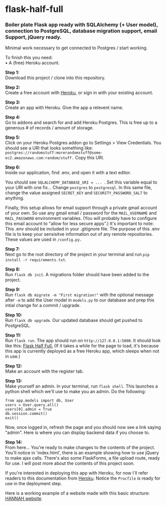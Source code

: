 # flask-half-full
<h3>Boiler plate Flask app ready with SQLAlchemy (+ User model), connection to PostgreSQL, database migration support, email Support, jQuery ready.</h3>
<p>Minimal work necessary to get connected to Postgres / start working.</p>

<p>To finish this you need: <br>
• A (free) Heroku account.</p>

<b>Step 1:</b><br>
Download this project / clone into this repository.

<b>Step 2:</b><br>
Create a free account with <a href="https://www.heroku.com/">Heroku</a>, or sign in with your existing account.

<b>Step 3:</b><br>
Create an app with Heroku. Give the app a relevent name.

<b>Step 4:</b><br>
Go to addons and search for and add Heroku Postgres. This is free up to a generous # of records / amount of storage.

<b>Step 5:</b><br>
Click on your Heroku Postgres addon go to Settings > View Credentials. You should see a URI that looks something like:
```postgres://randomstuff:morerandomstuff@some-ec2.amazonaws.com:random/stuff.```
Copy this URI.

<b>Step 6:</b><br>
Inside our application, find .env, and open it with a text editor.

You should see ```SQLALCHEMY_DATABASE_URI = ... ```. Set this variable equal to your URI with one fix... Change ```postgres``` to ```postgresql```.
In this same file, change the value assigned ```SECRET_KEY``` and ```SECURITY_PASSWORD_SALT``` to anything. 

Finally, this setup allows for email support through a private gmail account of your own. So use any gmail email / password for the ```MAIL_USERNAME``` and ```MAIL_PASSWORD``` environment variables. (You will probably have to configure this email account to "allow for less secure apps".)
It's important to note: This .env should be included in your .gitignore file. The purpose of this .env file is to keep your 
sensisitve information out of any remote repositories. These values are used in ```/config.py.```

<b>Step 7:</b><br>
Next go to the root directory of the project in your terminal and run ```pip install -r requirements.txt```.

<b>Step 8:</b><br>
Run ```flask db init```. A migrations folder should have been added to the project.

<b>Step 9:</b><br>
Run ```flask db migrate -m "First migration!"``` with the optional message after ```-m``` to add the User model in ```models.py``` to our database and prep this intial change for a commit / upgrade.

<b>Step 10:</b><br>
Run ```flask db upgrade```. Our updated database should get pushed to PostgreSQL.

<b>Step 11:</b><br>
Run ```flask run```.
The app should run on ```http://127.0.0.1:5000```.
It should look like this: <a href='https://flask-half-full.herokuapp.com/'>Flask Half Full.</a> (If it takes a while for the page to load, it's because this app is currently deployed as a free Heroku app, which sleeps when not in use.)

<b>Step 12:</b><br>
Make an account with the register tab.

<b>Step 13:</b><br>
Make yourself an admin. In your terminal, run ```flask shell```.
This launches a python shell which we'll use to make you an admin. Do the following: 
```
from app.models import db, User
users = User.query.all()
users[0].admin = True
db.session.commit()
exit()
```
Now, once logged in, refresh the page and you should now see a link saying "admin".
Here is where you can display backend data if you choose to.

<b>Step 14:</b><br>
From here... You're ready to make changes to the contents of the project.
You'll notice in 'index.html', there is an example showing how to use jQuery to make ajax calls.
There's also some FlaskForms, a file upload route, ready for use. I will post more about the contents of this project soon.

If you're interested in deploying this app with Heroku, for now I'll refer readers to this documentation from <a href="https://devcenter.heroku.com/articles/getting-started-with-python">Heroku</a>. Notice the ```Procfile``` is ready for use in the deployment step.

Here is a working example of a website made with this basic structure: <a href='https://hannahisaband.herokuapp.com/'>HANNAH website</a>.







